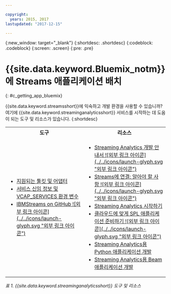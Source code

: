 ```yaml
---

copyright:
  years: 2015, 2017
lastupdated: "2017-12-15"

---
```


<!-- Attribute definitions -->
{:new_window: target="_blank"}
{:shortdesc: .shortdesc}
{:codeblock: .codeblock}
{:screen: .screen}
{:pre: .pre}

# {{site.data.keyword.Bluemix_notm}}에 Streams 애플리케이션 배치
{: #c_getting_app_bluemix}


 {{site.data.keyword.streamsshort}}에 익숙하고 개발 환경을 사용할 수 있습니까? 여기에 {{site.data.keyword.streaminganalyticsshort}} 서비스를 시작하는 데 도움이 되는 도구 및 리소스가 있습니다.
{:shortdesc}

<table summary="이 표는 {{site.data.keyword.streamsshort}} 애플리케이션을 개발하고 배치하는 데 필요한 도구와 리소스의 목록을 제공합니다.">
  <tr>
    <th>도구<br></th>
    <th>리소스<br></th>
  </tr>
  <tr>
    <td>
      <ul>
        <li><a href="/docs/services/StreamingAnalytics/compatible_toolkits.html" target="_blank">지원되는 툴킷 및 어댑터</a><br></li>
        <li><a href="/docs/services/StreamingAnalytics/r_vcap_services.html#r_vcap_services" target="_blank">서비스 신임 정보 및 VCAP_SERVICES 환경 변수</a><br></li>
        <li><a href="https://github.com/IBMStreams" target="_blank">IBMStreams on
GitHub ![외부 링크 아이콘](../../icons/launch-glyph.svg "외부 링크 아이콘")</a><br></li>
      </ul>    
    </td>
    <td>
      <ul>
        <li><a href="https://developer.ibm.com/streamsdev/docs/bluemix-streaming-analytics-development-guide/" target="_blank">Streaming Analytics 개발 안내서 ![외부 링크 아이콘](../../icons/launch-glyph.svg "외부 링크 아이콘")</a><br></li>
        <li><a href="https://www.ibm.com/blogs/bluemix/2017/02/connecting-to-streams/" target="_blank">Streams에 연결: 알아야 할 사항 ![외부 링크 아이콘](../../icons/launch-glyph.svg "외부 링크 아이콘")</a><br></li>
        <li><a href="/docs/services/StreamingAnalytics/index.html" target="_blank">Streaming Analytics 시작하기</a><br></li>
        <li><a href="https://developer.ibm.com/streamsdev/docs/getting-spl-application-ready-cloud" target="_blank">클라우드에 맞게 SPL 애플리케이션 준비하기 ![외부 링크 아이콘](../../icons/launch-glyph.svg "외부 링크 아이콘")</a><br></li>
        <li><a href="/docs/services/StreamingAnalytics/t_develop_apps_python.html#t_develop_apps_python" target="_blank">Streaming Analytics용 Python 애플리케이션 개발 </a><br></li>
        <li><a href="/docs/services/StreamingAnalytics/develop_beam_apps.html" target="_blank">Streaming Analytics용 Beam 애플리케이션 개발</a><br></li>
      </ul>    
    </td>
  </tr>
</table>

*표 1. {{site.data.keyword.streaminganalyticsshort}} 도구 및 리소스*
